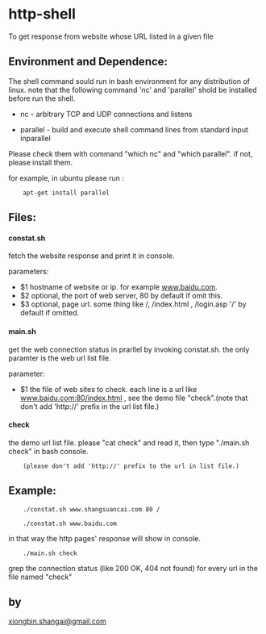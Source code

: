 http-shell
==========
To get response from website whose URL listed in a given file

Environment and Dependence:
---------------------------

The shell command sould run in bash environment for any distribution of linux.
note that the following command 'nc' and 'parallel' shold be installed before run the shell.

- nc - arbitrary TCP and UDP connections and listens

- parallel - build and execute shell command lines from standard input inparallel

Please check them with command "which nc" and "which parallel".  if not, please install them.

for example, in ubuntu please run :

		apt-get install parallel


Files:
------

#### constat.sh   

fetch the website response and print it in console.

parameters:

- $1  hostname of website or ip. for example www.baidu.com.
- $2  optional, the port of web server, 80 by default if omit this.
- $3  optional, page url. some thing like /, /index.html , /login.asp '/' by default if omitted.  


#### main.sh  
 
get the web connection status in prarllel by invoking constat.sh. the only paramter is the web url list file.

parameter:

- $1 the file of web sites to check. each line is a url like www.baidu.com:80/index.html , see the demo file "check".(note that don't add 'http://' prefix in the url list file.)

#### check     

the demo url list file. please  "cat check" and read it, then type "./main.sh check" in bash console.

		(please don't add 'http://' prefix to the url in list file.)

Example:
--------

		./constat.sh www.shangsuancai.com 80 /

		./constat.sh www.baidu.com

in that way the http pages' response will show in console.

		./main.sh check

grep the connection status (like 200 OK, 404 not found) for every url in the file named "check"



by 
--

xiongbin.shangai@gmail.com
